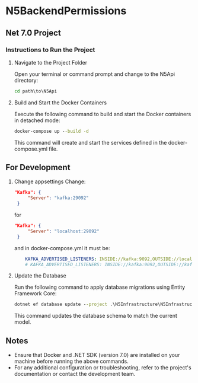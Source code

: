# N5BackendPermissions
## Net 7.0 Project
### Instructions to Run the Project
1. Navigate to the Project Folder

    Open your terminal or command prompt and change to the N5Api directory:

    ```cmd
    cd path\to\N5Api
    ```

2. Build and Start the Docker Containers

    Execute the following command to build and start the Docker containers in detached mode:

    ```cmd
    docker-compose up --build -d
    ```

    This command will create and start the services defined in the docker-compose.yml file.

## For Development

1. Change appsettings
   Change:
   ```json
   "Kafka": {
        "Server": "kafka:29092"
    }
   ```

    for

   ```json
   "Kafka": {
        "Server": "localhost:29092"
    }
   ```

   and in docker-compose.yml it must be:

    ```yml
        KAFKA_ADVERTISED_LISTENERS: INSIDE://kafka:9092,OUTSIDE://localhost:29092
        # KAFKA_ADVERTISED_LISTENERS: INSIDE://kafka:9092,OUTSIDE://kafka:29092
    ```

2. Update the Database

    Run the following command to apply database migrations using Entity Framework Core:

    ```cmd
    dotnet ef database update --project .\N5Infrastructure\N5Infrastructure.csproj --startup-project .\N5Api\N5Api.csproj
    ```

    This command updates the database schema to match the current model.

## Notes
- Ensure that Docker and .NET SDK (version 7.0) are installed on your machine before running the above commands.
- For any additional configuration or troubleshooting, refer to the project's documentation or contact the development team.